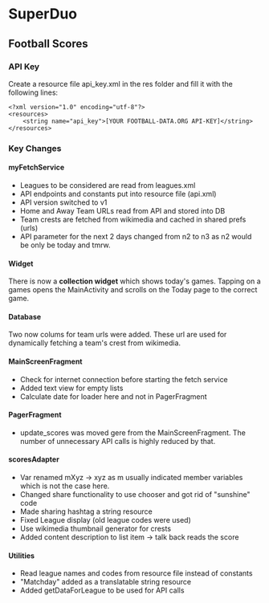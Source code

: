 # SuperDuo

## Football Scores

### API Key

Create a resource file api_key.xml in the res folder and fill it with the following lines:

```
<?xml version="1.0" encoding="utf-8"?>
<resources>
    <string name="api_key">[YOUR FOOTBALL-DATA.ORG API-KEY]</string>
</resources>
```

### Key Changes

#### myFetchService

* Leagues to be considered are read from leagues.xml
* API endpoints and constants put into resource file (api.xml)
* API version switched to v1
* Home and Away Team URLs read from API and stored into DB
* Team crests are fetched from wikimedia and cached in shared prefs (urls)
* API parameter for the next 2 days changed from n2 to n3 as n2 would be only be today and tmrw.

#### Widget

There is now a **collection widget** which shows today's games. Tapping on a games opens the MainActivity 
and scrolls on the Today page to the correct game. 

#### Database

Two now colums for team urls were added. These url are used for dynamically fetching a team's crest 
from wikimedia.

#### MainScreenFragment

 * Check for internet connection before starting the fetch service
 * Added text view for empty lists
 * Calculate date for loader here and not in PagerFragment 

#### PagerFragment

* update_scores was moved gere from the MainScreenFragment. The number of unnecessary API calls is highly reduced by that.

#### scoresAdapter

* Var renamed mXyz -> xyz as m usually indicated member variables which is not the case here.
* Changed share functionality to use chooser and got rid of "sunshine" code
* Made sharing hashtag a string resource
* Fixed League display (old league codes were used)
* Use wikimedia thumbnail generator for crests
* Added content description to list item -> talk back reads the score

#### Utilities

* Read league names and codes from resource file instead of constants
* "Matchday" added as a translatable string resource
* Added getDataForLeague to be used for API calls


